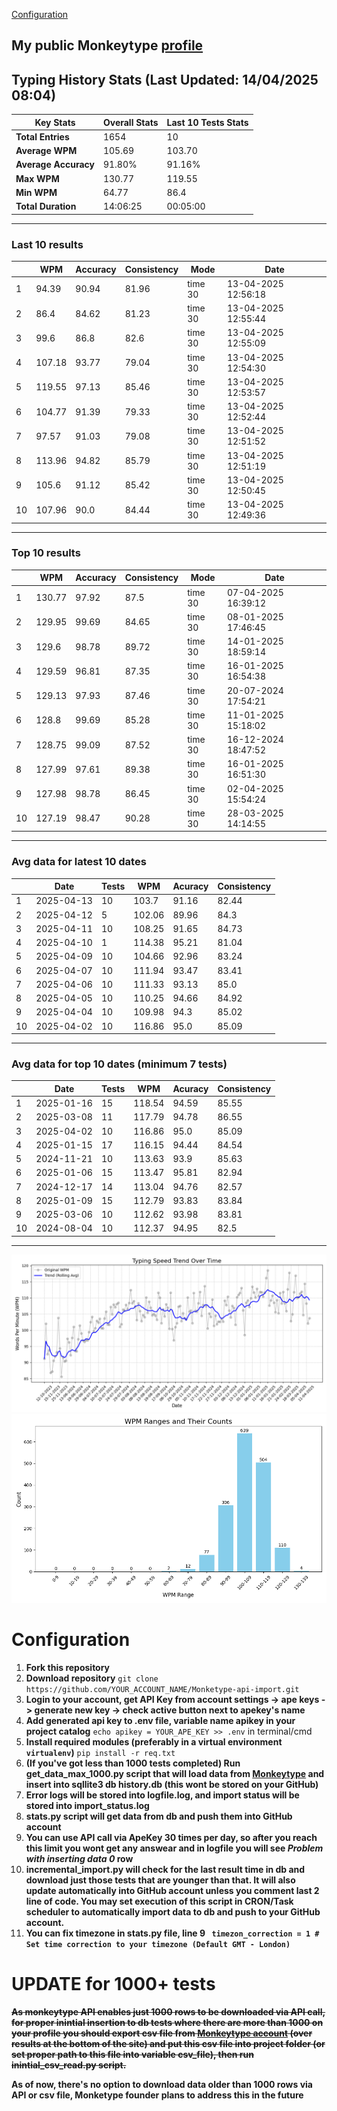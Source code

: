 
[Configuration](#configuration)
## My public Monkeytype [profile](https://monkeytype.com/profile/zp14)


        
## Typing History Stats (Last Updated: 14/04/2025 08:04)

| **Key Stats**               | **Overall Stats**       | **Last 10 Tests Stats**  |
|--------------------------|-------------------------|--------------------------|
| **Total Entries**        | 1654           | 10                       |
| **Average WPM**          | 105.69           | 103.70    |
| **Average Accuracy**     | 91.80%          | 91.16%   |
| **Max WPM**              | 130.77               | 119.55        |
| **Min WPM**              | 64.77               | 86.4                        |
| **Total Duration**       | 14:06:25        | 00:05:00                        |


---

### Last 10 results

| | WPM | Accuracy | Consistency | Mode | Date |
| --- | --- | -------- | ----------- | ---- | --------- |
| 1 | 94.39 | 90.94 | 81.96 | time 30 | 13-04-2025 12:56:18 |
| 2 | 86.4 | 84.62 | 81.23 | time 30 | 13-04-2025 12:55:44 |
| 3 | 99.6 | 86.8 | 82.6 | time 30 | 13-04-2025 12:55:09 |
| 4 | 107.18 | 93.77 | 79.04 | time 30 | 13-04-2025 12:54:30 |
| 5 | 119.55 | 97.13 | 85.46 | time 30 | 13-04-2025 12:53:57 |
| 6 | 104.77 | 91.39 | 79.33 | time 30 | 13-04-2025 12:52:44 |
| 7 | 97.57 | 91.03 | 79.08 | time 30 | 13-04-2025 12:51:52 |
| 8 | 113.96 | 94.82 | 85.79 | time 30 | 13-04-2025 12:51:19 |
| 9 | 105.6 | 91.12 | 85.42 | time 30 | 13-04-2025 12:50:45 |
| 10 | 107.96 | 90.0 | 84.44 | time 30 | 13-04-2025 12:49:36 |


 --- 

### Top 10 results

| | WPM | Accuracy | Consistency | Mode | Date |
| --- | --- | -------- | ----------- | ---- | --------- |
| 1 | 130.77 | 97.92 | 87.5 | time 30 | 07-04-2025 16:39:12 |
| 2 | 129.95 | 99.69 | 84.65 | time 30 | 08-01-2025 17:46:45 |
| 3 | 129.6 | 98.78 | 89.72 | time 30 | 14-01-2025 18:59:14 |
| 4 | 129.59 | 96.81 | 87.35 | time 30 | 16-01-2025 16:54:38 |
| 5 | 129.13 | 97.93 | 87.46 | time 30 | 20-07-2024 17:54:21 |
| 6 | 128.8 | 99.69 | 85.28 | time 30 | 11-01-2025 15:18:02 |
| 7 | 128.75 | 99.09 | 87.52 | time 30 | 16-12-2024 18:47:52 |
| 8 | 127.99 | 97.61 | 89.38 | time 30 | 16-01-2025 16:51:30 |
| 9 | 127.98 | 98.78 | 86.45 | time 30 | 02-04-2025 15:54:24 |
| 10 | 127.19 | 98.47 | 90.28 | time 30 | 28-03-2025 14:14:55 |


 --- 

### Avg data for latest 10 dates

| | Date | Tests | WPM | Acuracy | Consistency |
| --- | --- | -------- | ----------- | ---- | --------- |
| 1 | 2025-04-13 | 10 | 103.7 | 91.16 | 82.44 |
| 2 | 2025-04-12 | 5 | 102.06 | 89.96 | 84.3 |
| 3 | 2025-04-11 | 10 | 108.25 | 91.65 | 84.73 |
| 4 | 2025-04-10 | 1 | 114.38 | 95.21 | 81.04 |
| 5 | 2025-04-09 | 10 | 104.66 | 92.96 | 83.24 |
| 6 | 2025-04-07 | 10 | 111.94 | 93.47 | 83.41 |
| 7 | 2025-04-06 | 10 | 111.33 | 93.13 | 85.0 |
| 8 | 2025-04-05 | 10 | 110.25 | 94.66 | 84.92 |
| 9 | 2025-04-04 | 10 | 109.98 | 94.3 | 85.02 |
| 10 | 2025-04-02 | 10 | 116.86 | 95.0 | 85.09 |


 --- 

### Avg data for top 10 dates (minimum 7 tests)

| | Date | Tests | WPM | Acuracy | Consistency |
| --- | --- | -------- | ----------- | ---- | --------- |
| 1 | 2025-01-16 | 15 | 118.54 | 94.59 | 85.55 |
| 2 | 2025-03-08 | 11 | 117.79 | 94.78 | 86.55 |
| 3 | 2025-04-02 | 10 | 116.86 | 95.0 | 85.09 |
| 4 | 2025-01-15 | 17 | 116.15 | 94.44 | 84.54 |
| 5 | 2024-11-21 | 10 | 113.63 | 93.9 | 85.63 |
| 6 | 2025-01-06 | 15 | 113.47 | 95.81 | 82.94 |
| 7 | 2024-12-17 | 14 | 113.04 | 94.76 | 82.57 |
| 8 | 2025-01-09 | 15 | 112.79 | 93.83 | 83.84 |
| 9 | 2025-03-06 | 10 | 112.62 | 93.98 | 83.81 |
| 10 | 2024-08-04 | 10 | 112.37 | 94.95 | 82.5 |


 --- 


        
![speed trend](typing_speed_trend.png)
![counted chart](count_tests.png)
# Configuration
1. **Fork this repository** 
2. **Download repository** `git clone https://github.com/YOUR_ACCOUNT_NAME/Monketype-api-import.git`
3. **Login to your account, get API Key from account settings -> ape keys -> generate new key -> check active button next to apekey's name**
4. **Add generated api key to .env file, variable name apikey in your project catalog**  `echo apikey = YOUR_APE_KEY >> .env` in terminal/cmd
5. **Install required modules (preferably in a virtual environment `virtualenv`)** `pip install -r req.txt`
6. **(If you've got less than 1000 tests completed) Run get_data_max_1000.py script that will load data from [Monkeytype](https://monkeytype.com/) and insert into sqllite3 db history.db (this wont be stored on your GitHub)**
7. **Error logs will be stored into logfile.log, and import status will be stored into import_status.log**
8. **stats.py script will get data from db and push them into GitHub account**
9. **You can use API call via ApeKey 30 times per day, so after you reach this limit you wont get any answear and in logfile you will see *Problem with inserting data 0* row**
10. **incremental_import.py will check for the last result time in db and download just those tests that are younger than that. It will also update automatically into GitHub account unless you comment last 2 line of code. You may set execution of this script in CRON/Task scheduler to automatically import data to db and push to your GitHub account.**
11. **You can fix timezone in stats.py file, line 9 ` timezon_correction = 1 # Set time correction to your timezone (Default GMT - London)`**
# UPDATE for 1000+ tests
    
~~**As monkeytype API enables just 1000 rows to be downloaded via API call, for proper inintial insertion to db tests where there are more than 1000 on your profile
you should export csv file from [Monkeytype account](https://monkeytype.com/account) (over results at the bottom of the site)
and put this csv file into project folder (or set proper path to this file into variable csv_file), then run inintial_csv_read.py script.**~~

**As of now, there's no option to download data older than 1000 rows via API or csv file, Monketype founder plans to address this in the future**
    
    